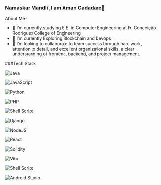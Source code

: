 ### Namaskar Mandli ,I am Aman Gadadare👋


About Me-
- 🔭 I’m currently studying B.E. in Computer Engineering at Fr. Conceição Rodrigues College of Engineering
- 🌱 I’m currently Exploring Blockchain and Devops
- 👯 I’m looking to collaborate  to team success through hard work, attention to detail, and excellent organizational skills, a clear understanding of frontend, backend,     and project management.

###Tech Stack




![Java](https://img.shields.io/badge/java-%23ED8B00.svg?style=for-the-badge&logo=java&logoColor=white)

![JavaScript](https://img.shields.io/badge/javascript-%23323330.svg?style=for-the-badge&logo=javascript&logoColor=%23F7DF1E)

![Python](https://img.shields.io/badge/python-3670A0?style=for-the-badge&logo=python&logoColor=ffdd54)

![PHP](https://img.shields.io/badge/php-%23777BB4.svg?style=for-the-badge&logo=php&logoColor=white)

![Shell Script](https://img.shields.io/badge/shell_script-%23121011.svg?style=for-the-badge&logo=gnu-bash&logoColor=white)

![Django](https://img.shields.io/badge/django-%23092E20.svg?style=for-the-badge&logo=django&logoColor=white)

![NodeJS](https://img.shields.io/badge/node.js-6DA55F?style=for-the-badge&logo=node.js&logoColor=blue)

![React](https://img.shields.io/badge/react-%2320232a.svg?style=for-the-badge&logo=react&logoColor=%2361DAFB)

![Solidity](https://img.shields.io/badge/Solidity-%23363636.svg?style=for-the-badge&logo=solidity&logoColor=white)

![Vite](https://img.shields.io/badge/vite-%23646CFF.svg?style=for-the-badge&logo=vite&logoColor=white)


![Shell Script](https://img.shields.io/badge/shell_script-%23121011.svg?style=for-the-badge&logo=gnu-bash&logoColor=white)

![Android Studio](https://img.shields.io/badge/Android%20Studio-3DDC84.svg?style=for-the-badge&logo=android-studio&logoColor=green)
